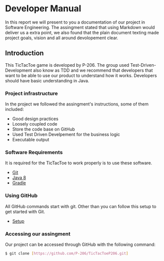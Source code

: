 # Developer Manual
In this report we will present to you a documentation of our project in Software Engineering. The assingment stated that using Markdown would deliver us a extra point, we also found that the plain document texting made project goals, vision and all around devolopement clear.

## Introduction
This TicTacToe game is developed by P-206. The group used Test-Driven-Development also know as TDD and we recommend that developers that want to be able to use our product to understand how it works. Developers should have basic understanding in Java.

### Project infrastructure
In the project we followed the assingment's instructions, some of them included:
  - Good design practices
  - Loosely coupled code
  - Store the code base on GitHub
  - Used Test Driven Develpement for the business logic
  - Executable output

### Software Requirements
It is required for the TicTacToe to work properly is to use these software.
* [Git](https://git-scm.com/book/en/v2/Getting-Started-Installing-Git)
* [Java 8](http://www.oracle.com/technetwork/java/javase/downloads/jdk8-downloads-2133151.html)
* [Gradle](https://docs.gradle.org/current/userguide/installation.html)

### Using GitHub
All GitHub commands start with git. Other than you can follow this setup to get started with Git.
* [Setup](https://help.github.com/articles/set-up-git/)

### Accessing our assingment
Our project can be accessed through GitHub with the following command:

```sh
$ git clone [https://github.com/P-206/TicTacToeP206.git] 
```





